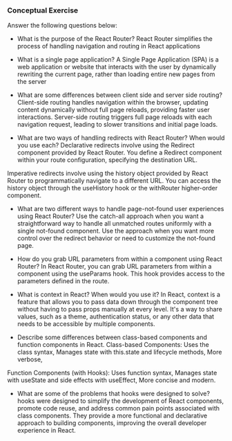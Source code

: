### Conceptual Exercise

Answer the following questions below:

- What is the purpose of the React Router?
React Router simplifies the process of handling navigation and routing in React applications

- What is a single page application?
A Single Page Application (SPA) is a web application or website that interacts with the user by dynamically rewriting the current page, rather than loading entire new pages from the server

- What are some differences between client side and server side routing?
Client-side routing handles navigation within the browser, updating content dynamically without full page reloads, providing faster user interactions. Server-side routing triggers full page reloads with each navigation request, leading to slower transitions and initial page loads.

- What are two ways of handling redirects with React Router? When would you use each?
Declarative redirects involve using the Redirect component provided by React Router. You define a Redirect component within your route configuration, specifying the destination URL.

Imperative redirects involve using the history object provided by React Router to programmatically navigate to a different URL. You can access the history object through the useHistory hook or the withRouter higher-order component.

- What are two different ways to handle page-not-found user experiences using React Router? 
Use the catch-all <Route> approach when you want a straightforward way to handle all unmatched routes uniformly with a single not-found component.
Use the <Redirect> approach when you want more control over the redirect behavior or need to customize the not-found page.

- How do you grab URL parameters from within a component using React Router?
In React Router, you can grab URL parameters from within a component using the useParams hook. This hook provides access to the parameters defined in the route.

- What is context in React? When would you use it?
In React, context is a feature that allows you to pass data down through the component tree without having to pass props manually at every level. It's a way to share values, such as a theme, authentication status, or any other data that needs to be accessible by multiple components.

- Describe some differences between class-based components and function components in React.
Class-based Components: Uses the class syntax, Manages state with this.state and lifecycle methods, More verbose, 

Function Components (with Hooks): Uses function syntax, Manages state with useState and side effects with useEffect, More concise and modern.

- What are some of the problems that hooks were designed to solve?
hooks were designed to simplify the development of React components, promote code reuse, and address common pain points associated with class components. They provide a more functional and declarative approach to building components, improving the overall developer experience in React.